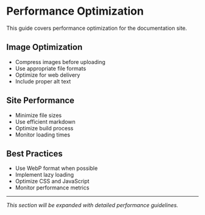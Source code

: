 # Performance Optimization

This guide covers performance optimization for the documentation site.

## Image Optimization

- Compress images before uploading
- Use appropriate file formats
- Optimize for web delivery
- Include proper alt text

## Site Performance

- Minimize file sizes
- Use efficient markdown
- Optimize build process
- Monitor loading times

## Best Practices

- Use WebP format when possible
- Implement lazy loading
- Optimize CSS and JavaScript
- Monitor performance metrics

---

*This section will be expanded with detailed performance guidelines.*
